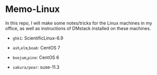 # Memo-Linux

In this repo, I will make some notes/tricks for the Linux machines in my office, as well as instructions of DMstack installed on these machines.

* `ghk1`: ScientificLinux-6.9

* `ash`,`elm`,`boab`: CentOS 7

* `boojum`,`pine`: CentOS 6

* `sakura/pear`: suse-11.3

